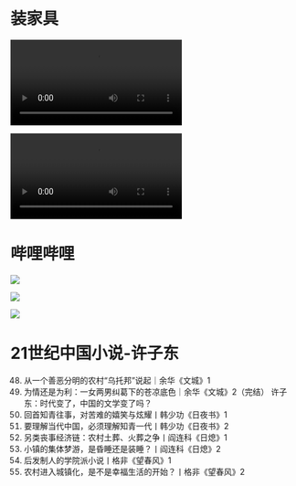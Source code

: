 # 装家具

![](IKEA%20Furniture%20-%20Assembling%20SONGESAND%20Bed%20Frame.mp4)

![](IKEA%20Furniture-%20SONGESAND%206-Drawer%20Chest%20-%20Quick%20and%20Easy%20-%20Unpacking%20and%20Assembling.mp4)

# 哔哩哔哩

![](Pasted%20image%2020231022191023.png)

![](Pasted%20image%2020231022191034.png)



![](Pasted%20image%2020231022193709.png)



# 21世纪中国小说-许子东
48. 从一个善恶分明的农村“乌托邦”说起｜余华《文城》1
49. 为情还是为利：一女两男纠葛下的苍凉底色｜余华《文城》2（完结）
许子东：时代变了，中国的文学变了吗？
38. 回首知青往事，对苦难的嬉笑与炫耀丨韩少功《日夜书》1
39. 要理解当代中国，必须理解知青一代丨韩少功《日夜书》2
40. 另类丧事经济链：农村土葬、火葬之争丨阎连科《日熄》1
41. 小镇的集体梦游，是昏睡还是装睡？丨阎连科《日熄》2
42. 后发制人的学院派小说丨格非《望春风》1
43. 农村进入城镇化，是不是幸福生活的开始？丨格非《望春风》2

